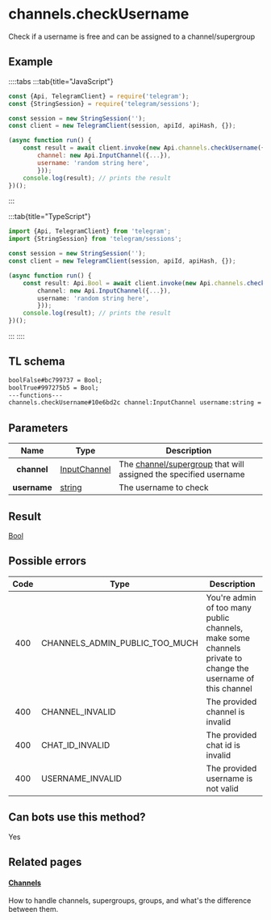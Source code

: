 # channels.checkUsername

Check if a username is free and can be assigned to a channel/supergroup

## Example

::::tabs
:::tab{title="JavaScript"}

```js
const {Api, TelegramClient} = require('telegram');
const {StringSession} = require('telegram/sessions');

const session = new StringSession('');
const client = new TelegramClient(session, apiId, apiHash, {});

(async function run() {
    const result = await client.invoke(new Api.channels.checkUsername({
		channel: new Api.InputChannel({...}),
		username: 'random string here',
		}));
    console.log(result); // prints the result
})();
```

:::

:::tab{title="TypeScript"}

```ts
import {Api, TelegramClient} from 'telegram';
import {StringSession} from 'telegram/sessions';

const session = new StringSession('');
const client = new TelegramClient(session, apiId, apiHash, {});

(async function run() {
    const result: Api.Bool = await client.invoke(new Api.channels.checkUsername({
		channel: new Api.InputChannel({...}),
		username: 'random string here',
		}));
    console.log(result); // prints the result
})();
```

:::
::::

## TL schema

```txt
boolFalse#bc799737 = Bool;
boolTrue#997275b5 = Bool;
---functions---
channels.checkUsername#10e6bd2c channel:InputChannel username:string = Bool;
```

## Parameters

|     Name     | Type                                                        | Description                                                                                               |
| :----------: | ----------------------------------------------------------- | --------------------------------------------------------------------------------------------------------- |
| **channel**  | [InputChannel](https://core.telegram.org/type/InputChannel) | The [channel/supergroup](https://core.telegram.org/api/channel) that will assigned the specified username |
| **username** | [string](https://core.telegram.org/type/string)             | The username to check                                                                                     |

## Result

[Bool](https://core.telegram.org/type/Bool)

## Possible errors

| Code | Type                           | Description                                                                                                 |
| :--: | ------------------------------ | ----------------------------------------------------------------------------------------------------------- |
| 400  | CHANNELS_ADMIN_PUBLIC_TOO_MUCH | You're admin of too many public channels, make some channels private to change the username of this channel |
| 400  | CHANNEL_INVALID                | The provided channel is invalid                                                                             |
| 400  | CHAT_ID_INVALID                | The provided chat id is invalid                                                                             |
| 400  | USERNAME_INVALID               | The provided username is not valid                                                                          |

## Can bots use this method?

Yes

## Related pages

#### [Channels](https://core.telegram.org/api/channel)

How to handle channels, supergroups, groups, and what's the difference between them.
